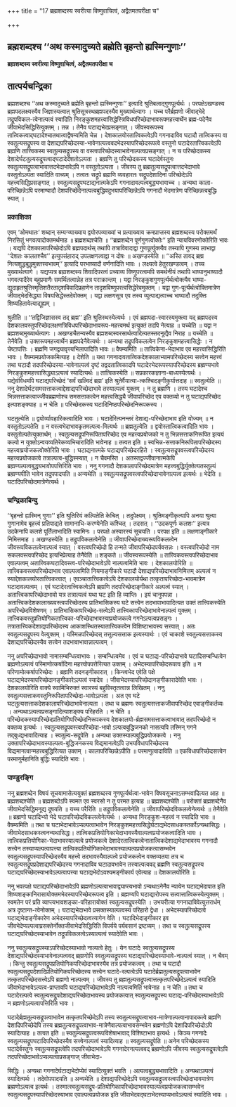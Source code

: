 +++
title = "17 ब्रह्मशब्दस्य स्वरीत्या विष्णुवाचित्वं, अद्वैतमतपरीक्षा च"

+++


## ब्रह्मशब्दश्च ‘‘अथ कस्मादुच्यते ब्रह्मेति बृहन्तो ह्यस्मिन्गुणाः’’

**ब्रह्मशब्दस्य स्वरीत्या विष्णुवाचित्वं, अद्वैतमतपरीक्षा च**

## **तात्पर्यचन्द्रिका**

ब्रह्मशब्दश्च ‘‘अथ कस्मादुच्यते ब्रह्मेति बृहन्तो ह्यस्मिन्गुणाः’’ इत्यादि श्रुतिबलाद्गुणपूर्त्यर्थः । परपक्षेऽखण्डस्य ब्रह्मपदलक्ष्यस्यैव जिज्ञास्यत्वात् श्रुतिसूत्रस्थब्रह्मपदस्यैव मुख्यार्थत्यागः । यच्च परैर्ब्रह्मणो जीवाद्भेदे तद्रूपविकल-त्वेनाल्पत्वं स्यादिति निरङ्कुशमहत्त्वासिद्धेस्त्रिविधपरिच्छेदाभावरूपमहत्त्वार्थेन ब्रह्म-पदेनैव जीवाभेदसिद्धिरित्युक्तम् । तन्न । तेनैव घटाद्यभेदप्रसङ्गात् । जीवस्वरूपस्य तात्विकत्वाद्घटादेश्चातथात्वाद्वैषम्यमिति चेन्न । देशकालयोरतात्विकत्वेऽपि गगनादाविव घटादौ तात्विकस्य वा स्वतुल्यसद्रूपस्य वा देशाद्यपरिच्छेदस्या-भावेनाल्पत्ववदभेदस्यापरिच्छेदरूपत्वे वस्तुनो घटादेरतात्त्विकत्वेऽपि ब्रह्मणि तात्त्विकस्य स्वतुल्यसद्रूपस्य वा वस्त्वपरिच्छेदस्याभावेनाल्पत्वप्रसङ्गात् । न च परिच्छेदकस्य देशादेर्घटतुल्यसद्रूपत्वाद्घटादेर्देशतोऽल्पता । ब्रह्मणि तु परिच्छेदकस्य घटादेर्वस्तुनः स्वतुल्यसद्रूपत्वाभावात्तदभेदाभावेऽपि न वस्तुतोऽल्पता । जीवस्य तु ब्रह्मतुल्यसद्रूपत्वात्तदभेदाभावे वस्तुतोऽल्पता स्यादिति वाच्यम् । तत्वतः सद्रूपे ब्रह्मणि व्यवहारतः सद्रूपदेशादिना परिच्छेदेऽपि महत्त्वसिद्धिप्रसङ्गात् । स्वतुल्यसद्रूपघटाद्यनात्मकेऽपि गगनादावल्पत्वबुद्ध्यभावाच्च । अन्यथा काला-परिच्छिन्नेऽपि परमाण्वादौ देशपरिच्छेदेनाल्पत्वबुद्धिवदुभयापरिच्छिन्नेऽपि गगनादौ भेदमात्रेण परिच्छिन्नत्वबुद्धिः स्यात् ।

### **प्रकाशिका**

एवम् ‘ओमथातः’ शब्दान् सम्यग्व्याख्याय द्वयोरपव्याख्यां च प्रत्याख्याय क्रमप्राप्तस्य ब्रह्मशब्दस्य परोक्तमर्थं निरसितुं भगवत्पादोक्तमर्थमाह ॥ ब्रह्मशब्दश्चेति ॥ ‘‘ब्रह्मशब्देन पूर्णगुणत्वोक्तेः’’ इति न्यायविवरणोक्तेरिति भावः । यद्यपि देशकालापरिच्छेदोऽपि ब्रह्मपदार्थस् तथापि तत्राविवादाद्वा गुणपूर्त्युक्त्यैव तस्यापि गुणस्य लाभाद्वा ‘‘देशतः कालतश्चैव’’ इत्युपसंहाराद् उपलक्षणत्वाद्वा न दोषः ॥ अखण्डस्येति ॥ ‘‘अस्ति तावद् ब्रह्म नित्यशुद्धबुद्धमुक्तस्वभावम्’’ इत्यादि परभाष्यादौ वर्णनादिति भावः । लक्ष्यत्वे हेतुरखण्डत्वम् । तच्च मुख्यार्थत्यागे । यद्यप्यत्र ब्रह्मशब्दस्य शिवादिपरत्वं प्रच्याव्य विष्णुपरत्वमपि समर्थनीयं तथापि भाष्यानुभाष्यादौ भगवत्पादैरेव बहुप्रमाणैः समर्थितत्वान्नेह तत्र पराक्रान्तम् । यद्वा निरङ्कुशगुणपूर्त्यर्थत्वोक्त्यैव भाष्या-द्युदाहृतश्रुतिस्मृतिशतैरतादृशविवादिप्रहाणेन तादृशविष्णुपरत्वसिद्धेरेवमुक्तम् । यद्वा गुण-पूर्त्यर्थत्वोक्तिमात्रेण जीवाद्भेदसिद्ध्या विषयसिद्धेस्तदेवोक्तम् । यद्वा लक्षणसूत्र एव तस्य व्युत्पाद्यत्वाच्च भाष्यादौ तदुक्तिः शिष्यहितायेत्याद्यूह्यम् ।

श्रुतीति ॥ ‘‘तद्विजिज्ञासस्व तद् ब्रह्म’’ इति श्रुतिस्थस्येत्यर्थः । एवं ब्रह्मपदा-स्वारस्यमुक्त्वा यद् ब्रह्मपदस्य देशकालवस्तुपरिच्छेदलक्षणत्रिविधपरिच्छेदाभावरूप-महत्त्वमर्थ इत्युक्तं तदपि नेत्याह ॥ यच्चेति ॥ यद्वा न ब्रह्मशब्दमुख्यार्थत्यागः । अखण्डचैतन्यस्यैव ब्रह्मशब्दस्वरसार्थत्वादित्यतस्तदनूद्यैव निराह ॥ यच्चेति ॥ तेनैवेति ॥ उक्तरूपमहत्त्वार्थेन ब्रह्मपदेनैवेत्यर्थः । अन्यथा तद्रूपविकलत्वेन निरङ्कुशमहत्त्वासिद्धेः । न चेष्टापत्तिः । ब्रह्मणि जगद्व्यावृत्त्यभिलापादिति भावः ॥ वैषम्यमिति ॥ तात्विकेना-भेदाभाव एव महत्त्वासिद्धिरिति भावः । वैषम्यमप्रयोजकमित्याह ॥ देशेति ॥ यथा गगनादावतात्विकदेशकालाभ्यामपरिच्छेदस्य सत्त्वेन महत्त्वं तथा घटादौ तदपरिच्छेदस्या-भावेनाल्पत्वं दृष्टं तद्वदतात्विकादपि घटादेरभेदरूपस्यापरिच्छेदस्य ब्रह्मण्यभावे निरङ्कुशमहत्त्वासिद्ध्याऽल्पत्वं स्यादित्यर्थः ॥ तात्विकस्येति ॥ सप्रकारकज्ञाना-बाध्यस्येत्यर्थः । यद्येवंविधमपि घटाद्यपरिच्छेदं ‘सर्वं खल्विदं ब्रह्म’ इति श्रुतेर्वैयात्या-त्कश्चिदङ्गीकुर्यात्तदाह ॥ स्वतुल्येति ॥ ननु देशादेर्घटसमसत्ताकत्वाद्देशाद्यपरिच्छेदाभावे तस्याल्पत्वं युक्तम् । न तु ब्रह्मणि । तस्य घटादेश्च भिन्नसत्ताकत्वाज्जीवब्रह्मणोश्च समसत्ताकत्वेन महत्त्वसिद्ध्यै जीवापरिच्छेद एव वक्तव्यो न तु घटाद्यपरिच्छेद इत्याशङ्क्याह ॥ न चेति ॥ परिच्छेदकस्य घटादिनिष्ठपरिच्छेदनिरूपकस्य ।

घटतुल्येति ॥ द्वयोर्व्यावहारिकत्वादिति भावः । घटादेरित्यनन्तरं देशाद्य-परिच्छेदाभाव इति योज्यम् ॥ न वस्तुतोऽल्पतेति ॥ न वस्त्वभेदाभावकृतमल्पत्व-मित्यर्थः ॥ ब्रह्मतुल्येति ॥ द्वयोस्तात्विकत्वादिति भावः । वस्तुतोल्पतेत्युक्तार्थम् । स्वतुल्यसद्रूपनिरूपितापरिच्छेद एव महत्त्वप्रयोजको न तु भिन्नसत्ताकनिरूपित इत्ययं कल्पो न युक्तोऽन्वयव्यतिरेकव्यभिचारादिति भावेनाह ॥ तत्वत इति ॥ स्वभिन्न-सत्ताकनिरूपितापरिच्छेदस्य महत्त्वाप्रयोजकत्वोक्तेरिति भावः । घटाद्यनात्मके घटाद्यपरिच्छेदरहिते । स्वतुल्यसद्रूपवस्त्वपरिच्छेदस्य महत्त्वप्रयोजकत्वे तत्राल्पत्व-बुद्धिस्स्यात् । न चैवमस्ति । अतस्तद्वज्जीवानात्मकेपि ब्रह्मण्यल्पत्वबुद्ध्यभावोपपत्तिरिति भावः । ननु गगनादौ देशकालापरिच्छेदमात्रेण महत्त्वबुद्धिर्युक्तेत्यतस्तुल्यं ब्रह्मण्यपीति भावेन तदुपपादयति ॥ अन्यथेति ॥ स्वतुल्यसद्रूपवस्त्वपरिच्छेदाभावेनाल्पत्व इत्यर्थः ॥ भेदेति ॥ घटादिपरिच्छेदमात्रेणेत्यर्थः ।

### **चन्द्रिकाबिन्दु**

‘‘बृहन्तो ह्यस्मिन् गुणाः’’ इति श्रुतिरियं कल्पितेति केचित् । तदुपेक्ष्यम् । श्रुतिमङ्गीकृत्यापि अनया श्रुत्या गुणानामेव बृहत्त्वं प्रतिपाद्यते सामानाधि-करण्येनेति कश्चित् । तदसत् । ‘‘उदकपूर्णः कलशः’’ इत्यत्र उदकेनापि कलशे पूर्तिलाभादिति स्वामिनः । परपक्षे अस्वारस्यं सूचयति । परपक्ष इति ॥ लक्षणाङ्गीकारे निमित्तमाह । अखण्डस्येति ॥ तद्रूपविकलत्वेनेति ॥ जीवापरिच्छेदाख्यरूपविकलत्वेन जीवरूपविकलत्वेनाल्पत्वं स्यात् । वस्त्वपरिच्छेदो हि तन्मते जीवापरिच्छेदपर्यवसन्नः । वस्त्वपरिच्छेदो नाम सकलवस्त्वपरिच्छेद इत्यभिप्रेत्याह तेनैवेति ॥ शङ्कते ॥ जीवस्वरूपस्येति ॥ तात्त्विकवस्त्वपरिच्छेदाभाव एवाल्पत्वम् अतात्त्विकघटादिवस्त्व-परिच्छेदाभावेऽपि नाल्पत्वमिति भावः । देशकालयोरिति ॥ तात्त्विकवस्त्वपरिच्छेदाभाव एवाल्पत्वमिति नियमाङ्गीकारे घटादौ देशाद्यपरिच्छेदाभावनिमित्तम् अल्पत्वं न स्याद्देशकालयोरतात्त्विकत्वात् । एवञ्चातात्त्विकत्वेऽपि देशकालयोर्यथा तत्कृतापरिच्छेदा-भावमात्रेण घटादावल्पत्वम् । एवं घटादेरतात्त्विकत्वेऽपि ब्रह्मणि तदपरिच्छेदाङ्गीकारे अल्पत्वं स्यात् । अतात्त्विकापरिच्छेदाभावो यत्र तत्राल्पत्वं यथा घट इति हि व्याप्तिः । इयं चानुपपन्ना । अतात्त्विकदेशकालाख्यवस्त्वपरिच्छेदस्य प्रातिभासिकस्य घटे सत्त्वेन तदभावाभावादित्यत उक्तं तात्त्विकस्येति अपरिच्छेदविशेषणम् । प्रातिभासिकापरिच्छेद-सत्वेऽपि तात्त्विकापरिच्छेदाभावेनाल्पत्वं युक्तम् । तात्त्विकवस्तुप्रतियोगिकतात्त्विका-परिच्छेदाभावस्याप्रयोजकत्वे गगनेऽल्पत्वप्रसङ्गः । तत्रातात्त्विकदेशाद्यपरिच्छेदस्य आकाशस्थितस्यातात्त्विकत्वेन विशिष्टाभावस्य सत्त्वात् । अतः स्वतुल्यसद्रूपस्य वेत्युक्तम् । यस्मिन्नपरिच्छेदस् तत्तुल्यसत्ताक इत्यस्यार्थः । एवं चाकाशे स्वतुल्यसत्ताकस्य देशाद्यपरिच्छेदस्यैव सत्त्वेन तदभावाभावान्नाल्पत्वम् ।

ननु अपरिच्छेदाभावो नामासम्बन्धित्वाभावः । सम्बन्धित्वमेव । एवं च घटाद्य-परिच्छेदाभावे घटादिसम्बन्धित्वेन ब्रह्मणोऽल्पत्वं परिमाणोत्कर्षादिना महत्त्वोपपत्तेरित्यत उक्तम् । अभेदस्यापरिच्छेदरूपत्व इति ॥ न परिणामोत्कर्षापरिच्छेदः । ब्रह्मणि तदनङ्गीकारात् । किन्त्वभेद एवेति पक्षे घटाद्यभेदस्यापरिच्छेदानङ्गीकारेऽल्पत्वं स्यादेव । जीवाभेदस्यापरिच्छेदानङ्गीकारादेवेति भावः । देशकालयोरिति वाक्ये स्वामिभिरुक्तं स्वारस्यं बहुविस्तृतत्वान्न लिखितम् । ननु स्वतुल्यसत्ताकवस्तुनिरूपितापरिच्छेदा-भावोऽल्पता । अत एव घटे घटतुल्यसत्ताकदेशकालापरिच्छेदाभावेनाल्पता । तथा च ब्रह्मणः स्वतुल्यसत्ताकजीवापरिच्छेद एवाङ्गीकर्तव्यः । अन्यथाऽल्पत्वप्रसङ्गादित्याशङ्क्य परिहरति । न चेति ॥ परिच्छेदकस्यापरिच्छेदप्रतियोगिपरिच्छेदनिरूपकस्य देशकालयो-र्ब्रह्मसमसत्ताकत्वाभावात् तदपरिच्छेदो न वक्तव्य इत्यर्थः । स्वतुल्यसद्रूपवस्त्वपरिच्छेदा-भावो ऽल्पत्वबुद्धिजनको नासत्यपि तस्मिन् गगने तद्बुध्द्यभावादित्याह । स्वतुल्य-सद्रूपेति ॥ अन्यथा उक्तस्याल्पबुद्धिप्रयोजकत्वे । ननु उक्तापरिच्छेदाभावस्याल्पत्व-बुद्धिजनकस्य विद्यमानत्वेऽपि उभयविधापरिच्छेदस्य विद्यमानत्वान्महत्त्वबुद्धिरित्यत उक्तम् । कालापरिच्छिन्नेऽपीति ॥ परमाणुत्वादाविति ॥ एकविधापरिच्छेदसत्त्वेन परमाणुर्महानिति बुद्धिः स्यादिति भावः ।

### **पाण्डुरङ्गि**

ननु ब्रह्मशब्देन विषयं सूचयामासेत्ययुक्तं ब्रह्मशब्दस्य गुणपूर्त्यर्थत्वा-भावेन विषयसूचनाऽसम्भवादित्यत आह ॥ ब्रह्मशब्दश्चेति ॥ ब्रह्मशब्दोऽपि स्वमत एव स्वरसो न तु परमत इत्याह ॥ ब्रह्मशब्दश्चेति ॥ परोक्तां ब्रह्मशब्देनैव जीवाभेदसिद्धिमनूद्य दूषयति ॥ यच्च परैरिति ॥ तद्रूपविकलत्वेनेति ॥ जीवापरिच्छेदविकलत्वेनेत्यर्थः ॥ तेनैवेति ॥ ब्रह्मणो घटादिभ्यो भेदे घटापरिच्छेदविकलत्वेनेत्यर्थः । अन्यथा निरङ्कुश-महत्त्वं न स्यादिति भावः ॥ वैषम्यमिति ॥ तथा च घटाभेदाभावेऽप्यल्पत्वाभावेन निरङ्कुशमहत्त्वसिद्धेर्घटाद्यभेदसाधकस्तर्कोऽन्यथासिद्धः । जीवाभेदसाधकस्त्वनन्यथासिद्धः। तात्विकप्रतियोगिकाभेदाभावस्यैवाल्पत्वप्रयोजकत्वादिति भावः । तात्विकप्रतियोगिका-भेदाभावस्याल्पत्वे प्रयोजकत्वे देशादेरतात्विकत्वेनातात्विकदेशाद्यभेदाभावस्य गगनादौ सत्त्वेन तस्याप्यल्पत्वापत्त्या तात्विकप्रतियोगिकाभेदाभावस्याल्पत्वप्रयोजकत्वासम्भवेन स्वतुल्यसद्रूपस्यापरिच्छेदस्यैव महत्त्वे तदभावस्यैवाल्पत्वे प्रयोजकत्वेन वक्तव्यतया तत्र च स्वतुल्यसद्रूपप्रदेशाद्यपरिच्छेदस्य गगनादाविव घटादावभावेन तस्याल्पत्ववद् ब्रह्मणि स्वतुल्यसद्रूपस्य घटाद्यपरिच्छेदस्याभावेऽल्पत्वापत्त्या घटाद्यभेदोऽवश्यमङ्गीकार्य एवेत्याह ॥ देशकालयोरिति ॥

ननु भवत्पक्षे घटाद्यपरिच्छेदाभावेऽपि ब्रह्मणोऽल्पत्वाभावाद्व्याप्त्यभावो ऽन्यथाऽनेनैव न्यायेन घटाद्यभेदापात इति शिष्यशङ्कानिरासायोक्तमभेदस्यापरिच्छेदरूपत्व इति । ब्रह्मण्यपि घटाद्यारोपस्य सत्वात्तात्विकस्येत्युक्तम् । स्वमतेन परं प्रति व्याप्त्यभावशङ्का-परिहारायोक्तं स्वतुल्यसद्रूपस्येति । उभयरीत्या गगनादाविवेत्युत्तरार्धम् अत्र दृष्टान्त-त्वेनोक्तम् । घटाद्यभेदाभावे प्रसक्तस्याल्पत्वस्य परिहारो द्वेधा । अभेदस्यापरिच्छेदत्वे घटाद्यभेदाङ्गीकारेण अभेदस्यापरिच्छेदत्वत्यागेन वेति । घटादिभेदाङ्गीकार इव जीवभेदेप्यल्पत्वाप्रसक्तेर्नोक्तजीवाभेदसिद्धिरिति विपर्यये पर्यवसानं द्रष्टव्यम् । तथा च स्वतुल्यसद्रूपस्य घटाद्यपरिच्छेदस्याभावेन तद्रूपविकलत्वेऽस्याल्पत्वं स्यादेवेति भावः ।

ननु स्वतुल्यसद्रूपस्याऽपरिच्छेदस्याभावो नाल्पत्वे हेतुः । येन घटादेः स्वतुल्यसद्रूपस्य देशाद्यपरिच्छेदस्याभावेनाल्पत्ववद् ब्रह्मणोपि स्वतुल्यसद्रूपस्य घटाद्यपरिच्छेदस्याभावे-नाल्पत्वं स्यात् । न चैवम् । किन्तु स्वतुल्यसद्रूपप्रतियोगिकपरिच्छेदाभावस्यैव तत्र प्रयोजकत्वम् । तथा च घटादौ स्वतुल्यसद्रूपदेशादिप्रतियोगिकपरिच्छेदस्य सत्त्वेन घटादे-रल्पत्वेऽपि घटादेर्ब्रह्मतुल्यसद्रूपत्वाभावेन तत्कृतपरिच्छेदसत्त्वेऽपि ब्रह्मणो नाल्पत्वम् । जीवस्य तु ब्रह्मतुल्यसद्रूपत्वात्तत्कृतपरिच्छेदेऽल्पत्वं स्यादिति जीवाभेदाभावेऽल्पत्व-प्राप्तावपि घटाद्यपरिच्छेदाभावेऽपि नाल्पत्वमिति भावेनाह ॥ न चेति ॥ तथा च घटादेरल्पत्वे स्वतुल्यसद्रूपदेशाद्यपरिच्छेदाभावस्य प्रयोजकत्वात् स्वतुल्यसद्रूपस्य घटाद्य-परिच्छेदस्याभावेऽपि न ब्रह्मणोऽल्पत्वापत्तिरिति भावः ।

घटादेर्ब्रह्मतुल्यसद्रूपत्वाभावेन तत्कृतपरिच्छेदेऽपि तस्य स्वतुल्यसद्रूपत्वाभाव-मात्रेणाल्पत्वानापादकत्वे ब्रह्मणि देशादिपरिच्छेदेपि तस्य ब्रह्मतुल्यसद्रूपत्वाभाव-मात्रेणैवाल्पत्वाभावसम्भवेन ब्रह्मणोऽपि देशादिपरिच्छेदोऽपि स्यादित्याह ॥ तत्वत इति ॥ स्वतुल्यसद्रूपत्वरूपविशेषाभावाद् विशिष्टाभाव इत्यर्थः । किञ्च गगनादेः स्वतुल्यसद्रूपघटादिपरिच्छेदस्यैव सत्त्वेनाल्पत्वं स्यादित्याह ॥ स्वतुल्यसद्रूपेति ॥ अनेन परिच्छेदकस्य घटादेर्वस्तुनः स्वतुल्यसद्रूपत्वेपि तदपरिच्छेदाभावेऽपि गगनादेरनल्पत्ववद् ब्रह्मणोऽपि जीवस्य स्वतुल्यसद्रूपत्वेऽपि तदपरिच्छेदाभावेऽप्यल्पत्वाप्रसङ्गाज् जीवाभेदा-

सिद्धिः । अन्यथा गगनादेर्घटाद्यभेदोप्येवं स्यादित्युक्तं भवति । अल्पत्वबुद्ध्यभावादिति ॥ अन्यथाऽल्पत्वं स्यादित्यर्थः । तदेवोपपादयति ॥ अन्यथेति ॥ देशाद्यपरिच्छेदेऽपि स्वतुल्यसद्रूपवस्त्वपरिच्छेदाभावमात्रेण ब्रह्मणोऽल्पत्व इत्यर्थः । तस्मात्स्वतुल्यसद्रूप-प्रतियोगिकापरिच्छेदाभावस्याल्पत्वप्रयोजकत्वासम्भवेन स्वतुल्यसद्रूपस्यापरिच्छेदस्याभाव एवाल्पत्वप्रयोजक इति जीवाभेदवद्घटाभेदस्याप्यभावेऽल्पत्वं स्यादिति भावः ।

